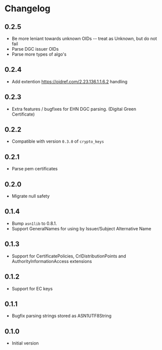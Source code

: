 # Changelog
## 0.2.5

- Be more leniant towards unknown OIDs -- treat as Unknown, but do not fail
- Parse DGC issuer OIDs
- Parse more types of algo's

## 0.2.4

- Add extention https://oidref.com/2.23.136.1.1.6.2 handling

## 0.2.3

- Extra features / bugfixes for EHN DGC parsing. (Digital Green Certificate)

## 0.2.2

- Compatible with version `0.3.0` of `crypto_keys`

## 0.2.1

- Parse pem certificates

## 0.2.0

- Migrate null safety

## 0.1.4

- Bump `asn1lib` to 0.8.1.
- Support GeneralNames for using by Issuer/Subject Alternative Name

## 0.1.3

- Support for CertificatePolicies, CrlDistributionPoints and AuthorityInformationAccess extensions

## 0.1.2

- Support for EC keys

## 0.1.1

- Bugfix parsing strings stored as ASN1UTF8String

## 0.1.0

- Initial version
